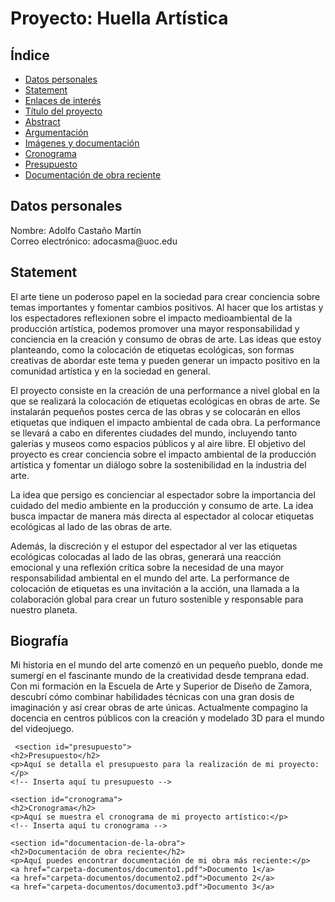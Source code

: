 
<html>
<head>
    <meta charset="UTF-8">
  
</head>
<body>
  <h1>Proyecto: Huella Artística</h1>

  <h2>Índice</h2>
  <ul>
    <li><a href="#datos-personales">Datos personales</a></li>
    <li><a href="#abstract">Statement</a></li>
    <li><a href="#enlaces-de-interes">Enlaces de interés</a></li>
    <li><a href="#titulo-del-proyecto">Título del proyecto</a></li>
    <li><a href="#abstract">Abstract</a></li>
    <li><a href="#argumentacion">Argumentación</a></li>
    <li><a href="#imagenes-y-documentacion">Imágenes y documentación</a></li>
    <li><a href="#cronograma">Cronograma</a></li>
    <li><a href="#presupuesto">Presupuesto</a></li>
    <li><a href="#documentacion-de-la-obra">Documentación de obra reciente</a></li>
  </ul>

  <h2 id="datos-personales">Datos personales</h2>
  <p>
    Nombre: Adolfo Castaño Martín<br>
    Correo electrónico: adocasma@uoc.edu<br>
      </p>

  <h2 id="abstract">Statement</h2>
  <p>

El arte tiene un poderoso papel en la sociedad para crear conciencia sobre temas
importantes y fomentar cambios positivos. Al hacer que los artistas y los
espectadores reflexionen sobre el impacto medioambiental de la producción
artística, podemos promover una mayor responsabilidad y conciencia en la creación
y consumo de obras de arte. Las ideas que estoy planteando, como la colocación
de etiquetas ecológicas, son formas creativas de abordar este tema y pueden
generar un impacto positivo en la comunidad artística y en la sociedad en general.

El proyecto consiste en la creación de una performance a nivel global en la que se
realizará la colocación de etiquetas ecológicas en obras de arte. Se instalarán
pequeños postes cerca de las obras y se colocarán en ellos etiquetas que indiquen
el impacto ambiental de cada obra. La performance se llevará a cabo en diferentes
ciudades del mundo, incluyendo tanto galerías y museos como espacios públicos y
al aire libre. El objetivo del proyecto es crear conciencia sobre el impacto ambiental
de la producción artística y fomentar un diálogo sobre la sostenibilidad en la
industria del arte.
      
La idea que persigo es concienciar al espectador sobre la importancia del cuidado
del medio ambiente en la producción y consumo de arte. La idea busca impactar
de manera más directa al espectador al colocar etiquetas ecológicas al lado de las
obras de arte.
      
Además, la discreción y el estupor del espectador al ver las etiquetas ecológicas
colocadas al lado de las obras, generará una reacción emocional y una reflexión
crítica sobre la necesidad de una mayor responsabilidad ambiental en el mundo del
arte. La performance de colocación de etiquetas es una invitación a la acción, una
llamada a la colaboración global para crear un futuro sostenible y responsable para
nuestro planeta.

  </p>
<section id="biografia">
    <h2>Biografía</h2>
    <p>Mi historia en el mundo del arte comenzó en un pequeño pueblo, donde me sumergí en el fascinante mundo de la creatividad desde temprana edad. Con mi formación en la Escuela de Arte y Superior de Diseño de Zamora, descubrí cómo combinar habilidades técnicas con una gran dosis de imaginación y así crear obras de arte únicas. Actualmente compagino la docencia en centros públicos con la creación y modelado 3D para el mundo del videojuego.</p>
  </section>
    
     <section id="presupuesto">
    <h2>Presupuesto</h2>
    <p>Aquí se detalla el presupuesto para la realización de mi proyecto:</p>
    <!-- Inserta aquí tu presupuesto -->
  </section>
    
    <section id="cronograma">
    <h2>Cronograma</h2>
    <p>Aquí se muestra el cronograma de mi proyecto artístico:</p>
    <!-- Inserta aquí tu cronograma -->
  </section>
    
    <section id="documentacion-de-la-obra">
    <h2>Documentación de obra reciente</h2>
    <p>Aquí puedes encontrar documentación de mi obra más reciente:</p>
    <a href="carpeta-documentos/documento1.pdf">Documento 1</a>
    <a href="carpeta-documentos/documento2.pdf">Documento 2</a>
    <a href="carpeta-documentos/documento3.pdf">Documento 3</a>
  </section>
    
    
    
    
  <!-- Agrega las demás secciones según el índice -->

</body>
</html>
